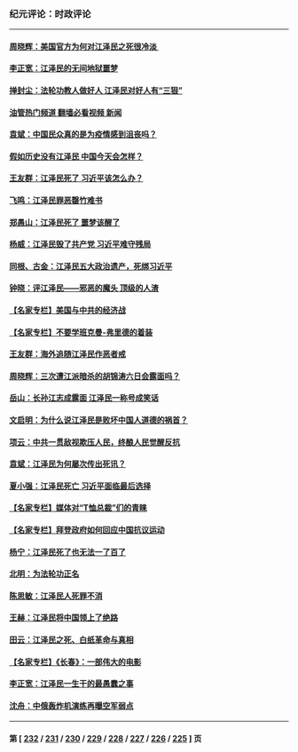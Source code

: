 ### 纪元评论：时政评论
---
#### [周晓辉：美国官方为何对江泽民之死很冷淡 ](../../pages/nsc1025/n13878497.md?12050330) 
#### [李正宽：江泽民的无间地狱噩梦](../../pages/nsc1025/n13878343.md?12050330) 
#### [掸封尘：法轮功教人做好人 江泽民对好人有“三狠”](../../pages/nsc1025/n13878333.md?12050330) 
#### [油管热门频道 翻墙必看视频 新闻](ok?12050330)
#### [袁斌：中国民众真的是为疫情感到沮丧吗？](../../pages/nsc1025/n13878323.md?12050330) 
#### [假如历史没有江泽民 中国今天会怎样？](../../pages/nsc1025/n13878316.md?12050330) 
#### [王友群：江泽民死了 习近平该怎么办？](../../pages/nsc1025/n13878298.md?12050330) 
#### [飞鸣：江泽民罪恶罄竹难书](../../pages/nsc1025/n13878314.md?12050330) 
#### [郑愚山：江泽民死了 噩梦该醒了](../../pages/nsc1025/n13878243.md?12050330) 
#### [杨威：江泽民毁了共产党 习近平难守残局](../../pages/nsc1025/n13878158.md?12050330) 
#### [同根、古金：江泽民五大政治遗产，死绑习近平](../../pages/nsc1025/n13878195.md?12050330) 
#### [钟晓：评江泽民——邪恶的魔头 顶级的人渣](../../pages/nsc1025/n13878139.md?12050330) 
#### [【名家专栏】美国与中共的经济战](../../pages/nsc1025/n13877991.md?12050330) 
#### [【名家专栏】不要学班克曼-弗里德的着装](../../pages/nsc1025/n13877992.md?12050330) 
#### [王友群：海外追随江泽民作恶者戒](../../pages/nsc1025/n13877699.md?12050330) 
#### [周晓辉：三次遭江派暗杀的胡锦涛六日会露面吗？](../../pages/nsc1025/n13878035.md?12050330) 
#### [岳山：长孙江志成露面 江泽民一称号成笑话](../../pages/nsc1025/n13877969.md?12050330) 
#### [文启明：为什么说江泽民是败坏中国人道德的祸首？](../../pages/nsc1025/n13877840.md?12050330) 
#### [项云：中共一贯敌视欺压人民，终酿人民觉醒反抗](../../pages/nsc1025/n13877943.md?12050330) 
#### [袁斌：江泽民为何屡次传出死讯？](../../pages/nsc1025/n13877873.md?12050330) 
#### [夏小强：江泽民死亡 习近平面临最后选择](../../pages/nsc1025/n13877645.md?12050330) 
#### [【名家专栏】媒体对“T恤总裁”们的青睐](../../pages/nsc1025/n13877410.md?12050330) 
#### [【名家专栏】拜登政府如何回应中国抗议运动](../../pages/nsc1025/n13877490.md?12050330) 
#### [杨宁：江泽民死了也无法一了百了](../../pages/nsc1025/n13877640.md?12050330) 
#### [北明：为法轮功正名](../../pages/nsc1025/n13877596.md?12050330) 
#### [陈思敏：江泽民人死罪不消](../../pages/nsc1025/n13877371.md?12050330) 
#### [王赫：江泽民将中国领上了绝路](../../pages/nsc1025/n13877352.md?12050330) 
#### [田云：江泽民之死、白纸革命与真相](../../pages/nsc1025/n13877539.md?12050330) 
#### [【名家专栏】《长春》：一部伟大的电影](../../pages/nsc1025/n13876765.md?12050330) 
#### [李正宽：江泽民一生干的最愚蠢之事](../../pages/nsc1025/n13877297.md?12050330) 
#### [沈舟：中俄轰炸机演练再曝空军弱点](../../pages/nsc1025/n13877028.md?12050330) 

---
#### 第 [ [232](./232.md?12050330) / [231](./231.md?12050330) / [230](./230.md?12050330) / [229](./229.md?12050330) / [228](./228.md?12050330) / [227](./227.md?12050330) / [226](./226.md?12050330) / [225](./225.md?12050330) ] 页
